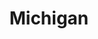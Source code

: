 ---
title: Michigan
slug: michigan
updated-on: '2024-05-30T13:52:36.906Z'
created-on: '2024-05-30T13:37:21.697Z'
published-on: '2024-05-30T13:54:32.469Z'
f_city-state:
- cms/city/lansing-mi.md
- cms/city/ypsilanti-mi.md
- cms/city/detroit-mi.md
- cms/city/oak-park-mi.md
- cms/city/west-bloomfield-mi.md
- cms/city/chatsworth-mi.md
- cms/city/fremont-mi.md
- cms/city/shelby-mi.md
- cms/city/coldwater-mi.md
- cms/city/plymouth-mi.md
- cms/city/muskegon-mi.md
- cms/city/clawson-mi.md
- cms/city/madison-heights-mi.md
- cms/city/westland-mi.md
- cms/city/farmington-mi.md
- cms/city/flint-mi.md
- cms/city/auburn-hills-mi.md
- cms/city/taylor-mi.md
- cms/city/waterford-mi.md
- cms/city/livonia-mi.md
- cms/city/warren-mi.md
- cms/city/pontiac-mi.md
- cms/city/hillsdale-mi.md
- cms/city/dearborn-mi.md
- cms/city/kalamazoo-mi.md
- cms/city/inkster-mi.md
- cms/city/southfield-mi.md
- cms/city/lapeer-mi.md
- cms/city/cottrellville-mi.md
- cms/city/cadillac-mi.md
- cms/city/adrian-mi.md
- cms/city/wyandotte-mi.md
- cms/city/midland-mi.md
- cms/city/howell-mi.md
- cms/city/menominee-mi.md
- cms/city/saginaw-mi.md
- cms/city/clio-mi.md
- cms/city/redford-mi.md
- cms/city/fenton-mi.md
- cms/city/monroe-mi.md
- cms/city/jackson-mi.md
- cms/city/belleville-mi.md
- cms/city/niles-mi.md
- cms/city/fraser-mi.md
- cms/city/southgate-mi.md
- cms/city/holland-mi.md
- cms/city/oshtemo-mi.md
- cms/city/hamtramck-mi.md
- cms/city/charlotte-mi.md
- cms/city/lincoln-park-mi.md
- cms/city/center-line-mi.md
- cms/city/royal-oak-mi.md
- cms/city/bay-city-mi.md
- cms/city/comstock-park-mi.md
- cms/city/highland-park-mi.md
- cms/city/grand-rapids-mi.md
- cms/city/dearborn-heights-mi.md
- cms/city/port-huron-mi.md
- cms/city/harper-woods-mi.md
- cms/city/clinton-township-mi.md
- cms/city/bad-axe-mi.md
- cms/city/garden-city-mi.md
- cms/city/benton-harbor-mi.md
- cms/city/ann-arbor-mi.md
- cms/city/battle-creek-mi.md
- cms/city/saint-clair-shores-mi.md
- cms/city/ludington-mi.md
- cms/city/alma-mi.md
- cms/city/mount-pleasant-mi.md
- cms/city/wixom-mi.md
- cms/city/coloma-mi.md
- cms/city/saint-joseph-mi.md
- cms/city/roseville-mi.md
- cms/city/greenville-mi.md
- cms/city/wyoming-mi.md
- cms/city/whitehall-mi.md
- cms/city/eastpointe-mi.md
- cms/city/birmingham-mi.md
- cms/city/albion-mi.md
- cms/city/petoskey-mi.md
- cms/city/ferndale-mi.md
- cms/city/morris-mi.md
- cms/city/iron-mountain-mi.md
- cms/city/marquette-mi.md
- cms/city/escanaba-mi.md
- cms/city/calumet-mi.md
- cms/city/hazel-park-mi.md
- cms/city/new-baltimore-mi.md
- cms/city/grayling-mi.md
- cms/city/gaylord-mi.md
- cms/city/east-jordan-mi.md
- cms/city/indian-river-mi.md
- cms/city/sturgis-mi.md
- cms/city/tawas-city-mi.md
- cms/city/west-branch-mi.md
- cms/city/burton-mi.md
- cms/city/ecorse-mi.md
- cms/city/sterling-heights-mi.md
- cms/city/traverse-city-mi.md
- cms/city/brighton-mi.md
- cms/city/hastings-mi.md
- cms/city/fort-gratiot-mi.md
- cms/city/mount-clemens-mi.md
- cms/city/vassar-mi.md
- cms/city/jonesville-mi.md
- cms/city/ionia-mi.md
- cms/city/portage-mi.md
- cms/city/owosso-mi.md
- cms/city/houghton-mi.md
- cms/city/cheboygan-mi.md
- cms/city/alpena-mi.md
- cms/city/ishpeming-mi.md
- cms/city/sault-sainte-marie-mi.md
- cms/city/williamsburg-mi.md
- cms/city/big-rapids-mi.md
- cms/city/utica-mi.md
- cms/city/northville-mi.md
- cms/city/caledonia-mi.md
- cms/city/three-rivers-mi.md
- cms/city/saint-johns-mi.md
- cms/city/commerce-township-mi.md
- cms/city/prescott-mi.md
- cms/city/lennon-mi.md
- cms/city/south-haven-mi.md
- cms/city/otsego-mi.md
- cms/city/east-tawas-mi.md
- cms/city/caro-mi.md
- cms/city/white-lake-mi.md
- cms/city/watersmeet-mi.md
- cms/city/union-city-mi.md
- cms/city/grosse-pointe-mi.md
- cms/city/kingsford-mi.md
- cms/city/flushing-mi.md
- cms/city/rockford-mi.md
- cms/city/whitmore-lake-mi.md
- cms/city/harrison-township-mi.md
- cms/city/romeo-mi.md
- cms/city/trenton-mi.md
f_locations:
- cms/payday-loans/.md
layout: '[state].html'
tags: state
---